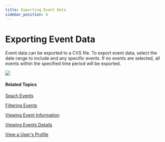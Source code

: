 ```yaml
---
title: Exporting Event Data
sidebar_position: 6
---   
```


Exporting Event Data
====================

Event data can be exported to a CVS file. To export event data, select the date range to include and any specific events. If no events are selected, all events within the specified time period will be exported.

![](/images/admin/events/events_export_cvs.PNG)


#### Related Topics

[Seach Events](/docs/secure-work/events/search-events)

[Filtering Events](/docs/secure-work/events/filtering-events)

[Viewing Event Information](/docs/secure-work/events/viewing-event-information)

[Viewing Events Details](/docs/secure-work/events/viewing-events-details)

[View a User's Profile](/docs/secure-work/events/view-user-profile)
